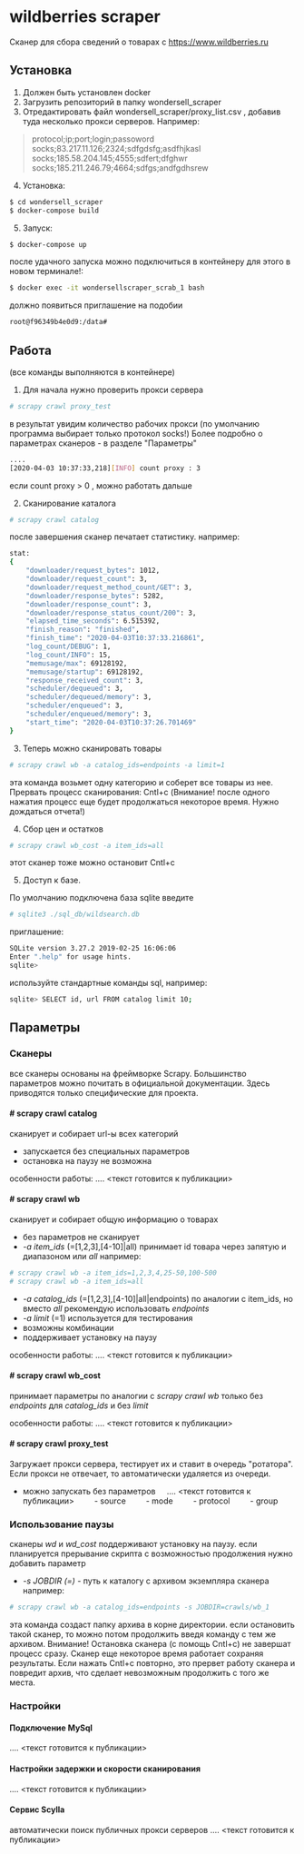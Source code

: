 # wildberries scraper

Сканер для сбора сведений о товарах с https://www.wildberries.ru


## Установка

1. Должен быть установлен docker
2. Загрузить репозиторий в папку wondersell_scraper
3. Отредактировать файл wondersell_scraper/proxy_list.csv , добавив туда несколько прокси серверов. Например:
>protocol;ip;port;login;passoword
>socks;83.217.11.126;2324;sdfgdsfg;asdfhjkasl
>socks;185.58.204.145;4555;sdfert;dfghwr
>socks;185.211.246.79;4664;sdfgs;andfgdhsrew

4. Установка:

```sh
$ cd wondersell_scraper
$ docker-compose build
```
5. Запуск:
```sh
$ docker-compose up
```
после удачного запуска можно подключиться в контейнеру
для этого в новом терминале!:
```sh
$ docker exec -it wondersellscraper_scrab_1 bash
```
должно появиться приглашение на подобии
```sh
root@f96349b4e0d9:/data#
```
## Работа
(все команды выполняются в контейнере)
1. Для начала нужно проверить прокси сервера
```sh
# scrapy crawl proxy_test
```
в результат увидим количество рабочих прокси
(по умолчанию программа выбирает только протокол socks!)
Более подробно о параметрах сканеров - в разделе "Параметры"

```sh
....
[2020-04-03 10:37:33,218][INFO] count proxy : 3
```
если count proxy > 0 , можно работать дальше

2. Сканирование каталога
```sh
# scrapy crawl catalog
```
после завершения сканер печатает статистику. например:
```sh
stat:
{
    "downloader/request_bytes": 1012,
    "downloader/request_count": 3,
    "downloader/request_method_count/GET": 3,
    "downloader/response_bytes": 5282,
    "downloader/response_count": 3,
    "downloader/response_status_count/200": 3,
    "elapsed_time_seconds": 6.515392,
    "finish_reason": "finished",
    "finish_time": "2020-04-03T10:37:33.216861",
    "log_count/DEBUG": 1,
    "log_count/INFO": 15,
    "memusage/max": 69128192,
    "memusage/startup": 69128192,
    "response_received_count": 3,
    "scheduler/dequeued": 3,
    "scheduler/dequeued/memory": 3,
    "scheduler/enqueued": 3,
    "scheduler/enqueued/memory": 3,
    "start_time": "2020-04-03T10:37:26.701469"
}
```
3. Теперь можно сканировать товары

```sh
# scrapy crawl wb -a catalog_ids=endpoints -a limit=1
```
эта команда возьмет одну категорию и соберет все товары из нее.
Прервать процесс сканирования: Cntl+c (Внимание! после одного нажатия процесс еще будет продолжаться некоторое время. Нужно дождаться отчета!)

4. Сбор цен и остатков
```sh
# scrapy crawl wb_cost -a item_ids=all
```
этот сканер тоже можно остановит Cntl+c

5. Доступ к базе.

По умолчанию подключена база sqlite
введите
```sh
# sqlite3 ./sql_db/wildsearch.db
```
приглашение:
```sh
SQLite version 3.27.2 2019-02-25 16:06:06
Enter ".help" for usage hints.
sqlite>
```
используйте стандартные команды sql, например:
```sh
sqlite> SELECT id, url FROM catalog limit 10;
```

## Параметры
### Сканеры
все сканеры основаны на фреймворке Scrapy. Большинство параметров можно почитать в официальной документации. Здесь приводятся только специфические для проекта.

#### # scrapy crawl catalog
сканирует и собирает url-ы всех категорий
- запускается без специальных параметров
- остановка на паузу не возможна

особенности работы:
.... <текст готовится к публикации>

#### # scrapy crawl wb
сканирует и собирает общую информацию о товарах
- без параметров не сканирует
- *-a item_ids* (=[1,2,3],[4-10]|all)
принимает id товара через запятую и диапазоном или *all* например:
```sh
# scrapy crawl wb -а item_ids=1,2,3,4,25-50,100-500
# scrapy crawl wb -а item_ids=all
```
- *-a catalog_ids* (=[1,2,3],[4-10]|all|endpoints)
по аналогии с item_ids, но вместо *all* рекомендую использовать *endpoints*
- *-a limit* (=1)
используется для тестирования
- возможны комбинации
- поддерживает установку на паузу

особенности работы:
.... <текст готовится к публикации>

#### # scrapy crawl wb_cost
принимает параметры по аналогии с *scrapy crawl wb*
только без *endpoints* для *catalog_ids* и без *limit*


особенности работы:
.... <текст готовится к публикации>

#### # scrapy crawl proxy_test
Загружает прокси сервера, тестирует их и ставит в очередь "ротатора". Если прокси не отвечает, то автоматически удаляется из очереди.
- можно запускать без параметров
    .... <текст готовится к публикации>
        - source
        - mode
        - protocol
        - group

### Использование паузы
сканеры *wd* и *wd_cost* поддерживают установку на паузу.
если планируется прерывание скрипта с возможностью продолжения нужно добавить параметр
- *-s JOBDIR (=<path>)*
<path> - путь к каталогу с архивом экземпляра сканера
например:
```sh
# scrapy crawl wb -a catalog_ids=endpoints -s JOBDIR=crawls/wb_1
```
эта команда создаст папку архива в корне директории.
если остановить такой сканер, то можно потом продолжить введя команду с тем же архивом.
Внимание! Остановка сканера (с помощь Cntl+c) не завершат процесс сразу. Сканер еще некоторое время работает сохраняя результаты. Если нажать Cntl+c повторно, это прервет работу сканера и повредит архив, что сделает невозможным продолжить с того же места.

### Настройки

#### Подключение MySql
.... <текст готовится к публикации>
#### Настройки задержки и скорости сканирования
.... <текст готовится к публикации>

#### Сервис Scylla
автоматически поиск публичных прокси серверов
.... <текст готовится к публикации>
 
